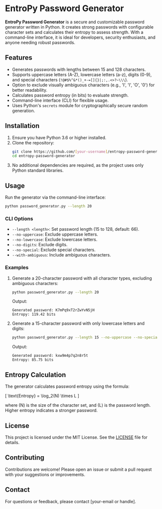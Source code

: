 # EntroPy Password Generator

**EntroPy Password Generator** is a secure and customizable password generator written in Python. It creates strong passwords with configurable character sets and calculates their entropy to assess strength. With a command-line interface, it is ideal for developers, security enthusiasts, and anyone needing robust passwords.

## Features
- Generates passwords with lengths between 15 and 128 characters.
- Supports uppercase letters (A-Z), lowercase letters (a-z), digits (0-9), and special characters (`!@#$%^&*()_+-=[]{}|;:,.<>?~\\\`).
- Option to exclude visually ambiguous characters (e.g., 'I', 'l', 'O', '0') for better readability.
- Calculates password entropy (in bits) to evaluate strength.
- Command-line interface (CLI) for flexible usage.
- Uses Python's `secrets` module for cryptographically secure random generation.

## Installation
1. Ensure you have Python 3.6 or higher installed.
2. Clone the repository:
   ```bash
   git clone https://github.com/[your-username]/entropy-password-generator.git
   cd entropy-password-generator
   ```
3. No additional dependencies are required, as the project uses only Python standard libraries.

## Usage
Run the generator via the command-line interface:

```bash
python password_generator.py --length 20
```

### CLI Options
- `--length <length>`: Set password length (15 to 128, default: 66).
- `--no-uppercase`: Exclude uppercase letters.
- `--no-lowercase`: Exclude lowercase letters.
- `--no-digits`: Exclude digits.
- `--no-special`: Exclude special characters.
- `--with-ambiguous`: Include ambiguous characters.

### Examples
1. Generate a 20-character password with all character types, excluding ambiguous characters:
   ```bash
   python password_generator.py --length 20
   ```
   Output:
   ```
   Generated password: K7mPq9xT2rZwYvN5jH
   Entropy: 119.42 bits
   ```

2. Generate a 15-character password with only lowercase letters and digits:
   ```bash
   python password_generator.py --length 15 --no-uppercase --no-special
   ```
   Output:
   ```
   Generated password: kxw9m4p7q2n8r5t
   Entropy: 85.75 bits
   ```

## Entropy Calculation
The generator calculates password entropy using the formula:

\[
\text{Entropy} = \log_2(N) \times L
\]

where \(N\) is the size of the character set, and \(L\) is the password length. Higher entropy indicates a stronger password.

## License
This project is licensed under the MIT License. See the [LICENSE](LICENSE) file for details.

## Contributing
Contributions are welcome! Please open an issue or submit a pull request with your suggestions or improvements.

## Contact
For questions or feedback, please contact [your-email or handle].